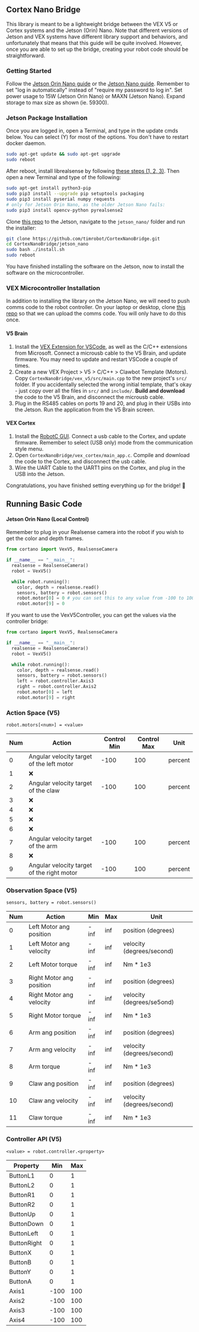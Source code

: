 ## Cortex Nano Bridge

This library is meant to be a lightweight bridge between the VEX V5 or Cortex systems and the Jetson (Orin) Nano. Note that different versions of Jetson and VEX systems have different library support and behaviors, and unfortunately that means that this guide will be quite involved. However, once you are able to set up the bridge, creating your robot code should be straightforward.

### Getting Started
Follow the [Jetson Orin Nano guide](https://developer.nvidia.com/embedded/learn/get-started-jetson-orin-nano-devkit) or the [Jetson Nano guide](https://developer.nvidia.com/embedded/learn/get-started-jetson-nano-devkit). Remember to set "log in automatically" instead of "require my password to log in". Set power usage to 15W (Jetson Orin Nano) or MAXN (Jetson Nano). Expand storage to max size as shown (ie. 59300).

### Jetson Package Installation

Once you are logged in, open a Terminal, and type in the update cmds below. You can select (Y) for most of the options. You don't have to restart docker daemon.
```bash
sudo apt-get update && sudo apt-get upgrade
sudo reboot
```

After reboot, install librealsense by following [these steps (1, 2, 3)](https://github.com/IntelRealSense/librealsense/blob/master/doc/installation_jetson.md#4-install-with-debian-packages). Then open a new Terminal and type of the following:
```bash
sudo apt-get install python3-pip
sudo pip3 install --upgrade pip setuptools packaging
sudo pip3 install pyserial numpy requests
# only for Jetson Orin Nano, as the older Jetson Nano fails:
sudo pip3 install opencv-python pyrealsense2
```

Clone [this repo](https://github.com/timrobot/CortexNanoBridge) to the Jetson, navigate to the `jetson_nano/` folder and run the installer:
```bash
git clone https://github.com/timrobot/CortexNanoBridge.git
cd CortexNanoBridge/jetson_nano
sudo bash ./install.sh
sudo reboot
```

You have finished installing the software on the Jetson, now to install the software on the microcontroller.

### VEX Microcontroller Installation

In addition to installing the library on the Jetson Nano, we will need to push comms code to the robot controller. On your laptop or desktop, clone [this repo](https://github.com/timrobot/CortexNanoBridge) so that we can upload the comms code. You will only have to do this once.

#### V5 Brain
1. Install the [VEX Extension for VSCode](https://www.vexrobotics.com/vexcode/vscode-extension), as well as the C/C++ extensions from Microsoft. Connect a microusb cable to the V5 Brain, and update firmware. You may need to update and restart VSCode a couple of times.
2. Create a new VEX Project > V5 > C/C++ > Clawbot Template (Motors). Copy `CortexNanoBridge/vex_v5/src/main.cpp` to the new project's `src/` folder. If you accidentally selected the wrong initial template, that's okay - just copy over all the files in `src/` and `include/`. **Build and download** the code to the V5 Brain, and disconnect the microusb cable.
3. Plug in the RS485 cables on ports 19 and 20, and plug in their USBs into the Jetson. Run the application from the V5 Brain screen.

#### VEX Cortex
1. Install the [RobotC GUI](https://www.robotc.net/). Connect a usb cable to the Cortex, and update firmware. Remember to select (USB only) mode from the communication style menu.
2. Open `CortexNanoBridge/vex_cortex/main_app.c`. Compile and download the code to the Cortex, and disconnect the usb cable.
3. Wire the UART Cable to the UART1 pins on the Cortex, and plug in the USB into the Jetson.

Congratulations, you have finished setting everything up for the bridge! 👏

## Running Basic Code

#### Jetson Orin Nano (Local Control)

Remember to plug in your Realsense camera into the robot if you wish to get the color and depth frames.

```python
from cortano import VexV5, RealsenseCamera

if __name__ == "__main__":
  realsense = RealsenseCamera()
  robot = VexV5()

  while robot.running():
    color, depth = realsense.read()
    sensors, battery = robot.sensors()
    robot.motor[0] = 0 # you can set this to any value from -100 to 100
    robot.motor[9] = 0
```

If you want to use the VexV5Controller, you can get the values via the controller bridge:

```python
from cortano import VexV5, RealsenseCamera

if __name__ == "__main__":
  realsense = RealsenseCamera()
  robot = VexV5()

  while robot.running():
    color, depth = realsense.read()
    sensors, battery = robot.sensors()
    left = robot.controller.Axis3
    right = robot.controller.Axis2
    robot.motor[0] = left
    robot.motor[9] = right
```

### Action Space (V5)

`robot.motors[<num>] = <value>`

| Num | Action | Control Min | Control Max | Unit |
| --- | ------ | ----------- | ----------- | ---- |
| 0 | Angular velocity target of the left motor | -100 | 100 | percent |
| 1 | ❌ |  |  |  |
| 2 | Angular velocity target of the claw | -100 | 100 | percent |
| 3 | ❌ |  |  |  |
| 4 | ❌ |  |  |  |
| 5 | ❌ |  |  |  |
| 6 | ❌ |  |  |  |
| 7 | Angular velocity target of the arm | -100 | 100 | percent |
| 8 | ❌ |  |  |  |
| 9 | Angular velocity target of the right motor | -100 | 100 | percent |

### Observation Space (V5)

`sensors, battery = robot.sensors()`

| Num | Action | Min | Max | Unit |
| --- | ------ | --- | --- | ---- |
| 0  | Left Motor ang position | -inf | inf | position (degrees) |
| 1  | Left Motor ang velocity | -inf | inf | velocity (degrees/second) |
| 2  | Left Motor torque | -inf | inf | Nm * 1e3 |
| 3  | Right Motor ang position | -inf | inf | position (degrees) |
| 4  | Right Motor ang velocity | -inf | inf | velocity (degrees/se5ond) |
| 5  | Right Motor torque | -inf | inf | Nm * 1e3 |
| 6  | Arm ang position | -inf | inf | position (degrees) |
| 7  | Arm ang velocity | -inf | inf | velocity (degrees/second) |
| 8  | Arm torque | -inf | inf | Nm * 1e3 |
| 9  | Claw ang position | -inf | inf | position (degrees) |
| 10 | Claw ang velocity | -inf | inf | velocity (degrees/second) |
| 11 | Claw torque | -inf | inf | Nm * 1e3 |

### Controller API (V5)

`<value> = robot.controller.<property>`

| Property | Min | Max |
| -------- | --- | --- |
| ButtonL1    | 0 | 1 |
| ButtonL2    | 0 | 1 |
| ButtonR1    | 0 | 1 |
| ButtonR2    | 0 | 1 |
| ButtonUp    | 0 | 1 |
| ButtonDown  | 0 | 1 |
| ButtonLeft  | 0 | 1 |
| ButtonRight | 0 | 1 |
| ButtonX     | 0 | 1 |
| ButtonB     | 0 | 1 |
| ButtonY     | 0 | 1 |
| ButtonA     | 0 | 1 |
| Axis1 | -100 | 100 |
| Axis2 | -100 | 100 |
| Axis3 | -100 | 100 |
| Axis4 | -100 | 100 |
